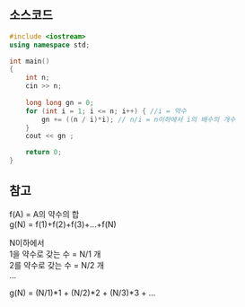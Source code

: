 ## 소스코드
```c++
#include <iostream>
using namespace std;

int main()
{
    int n;
    cin >> n;
    
    long long gn = 0;
    for (int i = 1; i <= n; i++) { //i = 약수
        gn += ((n / i)*i); // n/i = n이하에서 i의 배수의 개수
    }
    cout << gn ;

    return 0;
}
```

## 참고
f(A) = A의 약수의 합 </br>
g(N) = f(1)+f(2)+f(3)+...+f(N)

N이하에서 </br>
1을 약수로 갖는 수 = N/1 개 </br>
2를 약수로 갖는 수 = N/2 개 </br>
... </br>

g(N) = (N/1)*1 + (N/2)*2 + (N/3)*3 + ...
